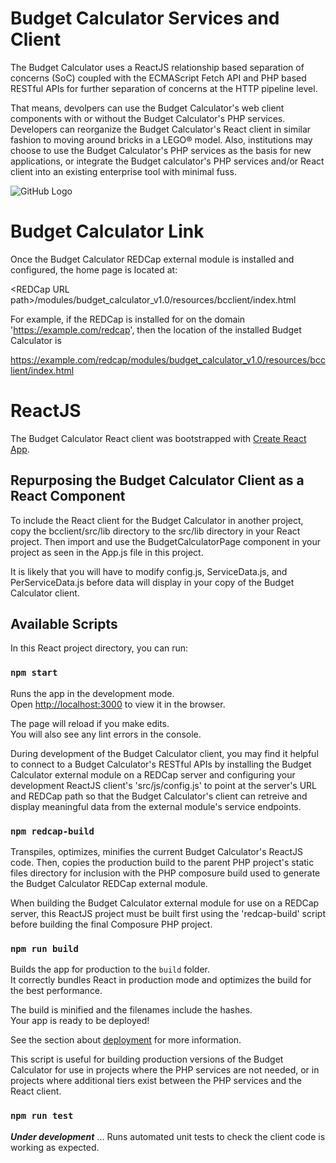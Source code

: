 # Budget Calculator Services and Client

The Budget Calculator uses a ReactJS relationship based separation of concerns (SoC) coupled with the ECMAScript Fetch API and PHP based RESTful APIs for further separation of concerns at the HTTP pipeline level.

That means, devolpers can use the Budget Calculator's web client components with or without the Budget Calculator's PHP services. Developers can reorganize the Budget Calculator's React client in similar fashion to moving around bricks in a LEGO&reg; model. Also, institutions may choose to use the Budget Calculator's PHP services as the basis for new applications, or integrate the Budget calculator's PHP services and/or React client into an existing enterprise tool with minimal fuss.

![GitHub Logo](documentation/2020_BC_api_ui_split.jpg)

# Budget Calculator Link

Once the Budget Calculator REDCap external module is installed and configured, the home page is located at:

&lt;REDCap URL path&gt;/modules/budget_calculator_v1.0/resources/bcclient/index.html

For example, if the REDCap is installed for on the domain 'https://example.com/redcap', then the location of the installed Budget Calculator is

https://example.com/redcap/modules/budget_calculator_v1.0/resources/bcclient/index.html

# ReactJS

The Budget Calculator React client was bootstrapped with [Create React App](https://github.com/facebook/create-react-app). 

## Repurposing the Budget Calculator Client as a React Component

To include the React client for the Budget Calculator in another project, copy the bcclient/src/lib directory to the src/lib directory in your React project. Then import and use the BudgetCalculatorPage component in your project as seen in the App.js file in this project.

It is likely that you will have to modify config.js, ServiceData.js, and PerServiceData.js before data will display in your copy of the Budget Calculator client.

## Available Scripts

In this React project directory, you can run:

### `npm start`

Runs the app in the development mode.<br>
Open [http://localhost:3000](http://localhost:3000) to view it in the browser.

The page will reload if you make edits.<br>
You will also see any lint errors in the console.

During development of the Budget Calculator client, you may find it helpful to connect to a Budget Calculator's RESTful APIs by installing the Budget Calculator external module on a REDCap server and configuring your development ReactJS client's 'src/js/config.js' to point at the server's URL and REDCap path so that the Budget Calculator's client can retreive and display meaningful data from the external module's service endpoints.


### `npm redcap-build`

Transpiles, optimizes, minifies the current Budget Calculator's ReactJS code. Then, copies the production build to the parent PHP project's static files directory for inclusion with the PHP composure build used to generate the Budget Calculator REDCap external module.

When building the Budget Calculator external module for use on a REDCap server, this ReactJS project must be built first using the 'redcap-build' script before building the final Composure PHP project.

### `npm run build`

Builds the app for production to the `build` folder.<br>
It correctly bundles React in production mode and optimizes the build for the best performance.

The build is minified and the filenames include the hashes.<br>
Your app is ready to be deployed!

See the section about [deployment](https://facebook.github.io/create-react-app/docs/deployment) for more information.

This script is useful for building production versions of the Budget Calculator for use in projects where the PHP services are not needed, or in projects where additional tiers exist between the PHP services and the React client.

### `npm run test`

_**Under development**_ ... Runs automated unit tests to check the client code is working as expected.

